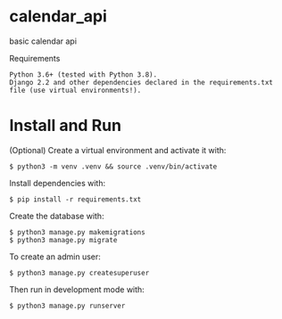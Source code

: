 # calendar_api
basic calendar api

Requirements

    Python 3.6+ (tested with Python 3.8).
    Django 2.2 and other dependencies declared in the requirements.txt file (use virtual environments!).
    
# Install and Run

(Optional) Create a virtual environment and activate it with:

    $ python3 -m venv .venv && source .venv/bin/activate

Install dependencies with:

    $ pip install -r requirements.txt

Create the database with:

    $ python3 manage.py makemigrations
    $ python3 manage.py migrate

To create an admin user:

    $ python3 manage.py createsuperuser

Then run in development mode with:

    $ python3 manage.py runserver
